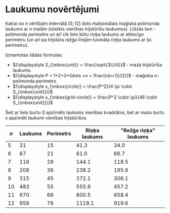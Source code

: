 # Laukumu novērtējumi

Katrai no $n$ vērtībām intervālā $[5;12]$ dots maksimālais maģiska polimonda laukums ar $n$ malām 
(izteikts vienības trijstūrīšu laukumos). Līdzās tam - polimonda perimetrs un arī 
cik liels būtu riņķa laukums ar attiecīgo perimetru (un arī pa trijstūra režģa līnijām tuvināta 
riņķa laukums ar šo perimetru). 

Izmantotas šādas formulas: 

* ${\displaystyle S_{\mbox{unit}} = \frac{\sqrt{3}}{4}}$ - mazā trijstūrīša laukums. 
* ${\displaystyle P = 1+2+3+\ldots +n = \frac{n(n+1)}{2}}$ - maģiska $n$-polimonda perimetrs. 
* ${\displaystyle s_{\mbox{circle}} = \frac{P^2}{4 \pi \cdot S_{\mbox{unit}}}}$
* ${\displaystyle s_{\mbox{grid-circle}} = \frac{P^2 \cdot \pi}{48 \cdot S_{\mbox{unit}}}}$

Šeit ar lielo burtu $S$ apzīmēts laukums vienības kvadrātos, bet ar 
mazo burtu $s$ apzīmēti laukumi vienības trijstūrīšos.



| $n$      | Laukums | Perimetrs  | Riņķa laukums | "Režģa riņķa" laukums |
| -------- | ------- | ---------- | ------------- | --------------------- |
| 5        | 31      | 15         | 41.3          | 34.0                  |
| 6        | 67      | 21         | 81.0          | 66.7                  |
| 7        | 116     | 28         | 144.1         | 118.5                 |
| 8        | 208     | 36         | 238.2         | 195.9                 |
| 9        | 315     | 45         | 372.1         | 306.1                 |
| 10       | 483     | 55         | 555.9         | 457.2                 |
| 11       | 670     | 66         | 800.5         | 658.4                 |
| 12       | 958     | 78         | 1118.1        | 919.6                 |

